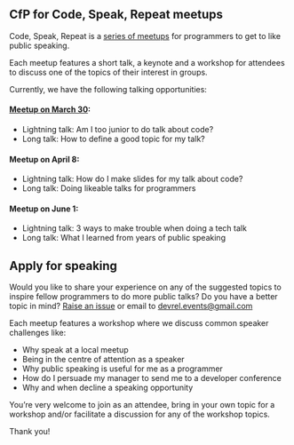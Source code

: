 ## CfP for Code, Speak, Repeat meetups

Code, Speak, Repeat is a [series of meetups](https://www.eventbrite.com/o/developer-relations-events-26740448969) for programmers to get to like public speaking.

Each meetup features a short talk, a keynote and a workshop for attendees to discuss one of the topics of their interest in groups.

Currently, we have the following talking opportunities:

#### [Meetup on March 30](https://www.eventbrite.com/e/code-speak-repeat-1-speaker-training-workshop-for-programmers-tickets-96053012145):
* Lightning talk: Am I too junior to do talk about code?
* Long talk: How to define a good topic for my talk?
#### Meetup on April 8:
* Lightning talk: How do I make slides for my talk about code?
* Long talk: Doing likeable talks for programmers
#### Meetup on June 1:
* Lightning talk: 3 ways to make trouble when doing a tech talk
* Long talk: What I learned from years of public speaking

## Apply for speaking
Would you like to share your experience on any of the suggested topics to inspire fellow programmers to do more public talks? Do you have a better topic in mind? [Raise an issue](../../issues/new) or email to devrel.events@gmail.com

Each meetup features a workshop where we discuss common speaker challenges like:
* Why speak at a local meetup
* Being in the centre of attention as a speaker
* Why public speaking is useful for me as a programmer
* How do I persuade my manager to send me to a developer conference
* Why and when decline a speaking opportunity

You’re very welcome to join as an attendee, bring in your own topic for a workshop and/or facilitate a discussion for any of the workshop topics.

Thank you!

